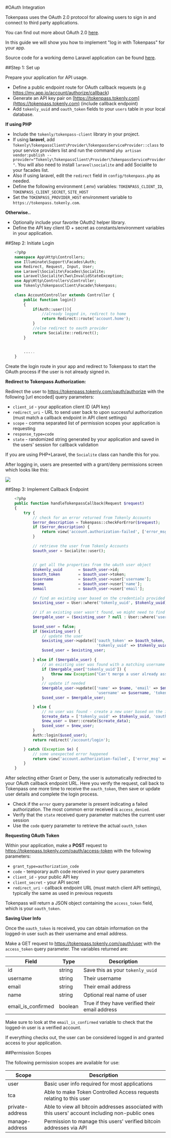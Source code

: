 #OAuth Integration

Tokenpass uses the OAuth 2.0 protocol for allowing users to sign in and connect to third party applications.  

You can find out more about OAuth 2.0 [here](http://oauth.net/documentation/).

In this guide we will show you how to implement "log in with Tokenpass" for your app. 

Source code for a working demo Laravel application can be found [here](https://github.com/tokenly/tokenpass-demo).

##Step 1: Set up

Prepare your application for API usage.

* Define a public endpoint route for OAuth callback requests (e.g https://my.app.io/account/authorize/callback)
* Generate an API key pair on [https://tokenpass.tokenly.com](https://tokenpass.tokenly.com) (include callback endpoint)
* Add  ```tokenly_uuid``` and ```oauth_token``` fields to your ```users``` table in your local database.

**If using PHP**

* Include the ```tokenly/tokenpass-client``` library in your project.
* If using **laravel**, add ```Tokenly\TokenpassClient\Provider\TokenpassServiceProvider::class``` to your service providers list
and run the command ```php artisan vendor:publish --provider="Tokenly\TokenpassClient\Provider\TokenpassServiceProvider"```.
You will also need to install ```laravel\socialite``` and add Socialite to your facades list.
* Also if using laravel, edit the ```redirect``` field in ```config/tokenpass.php``` as needed.
* Define the following environment (.env) variables: ```TOKENPASS_CLIENT_ID```, ```TOKENPASS_CLIENT_SECRET```, ```SITE_HOST```
* Set the ```TOKENPASS_PROVIDER_HOST``` environment variable to ```https://tokenpass.tokenly.com```.


**Otherwise..**

* Optionally include your favorite OAuth2 helper library.
* Define the API key client ID + secret as constants/environment variables in your application.

##Step 2: Initiate Login

```php
	<?php 
	namespace App\Http\Controllers;
	use Illuminate\Support\Facades\Auth;
	use Redirect, Request, Input, User;
	use Laravel\Socialite\Facades\Socialite;
	use Laravel\Socialite\Two\InvalidStateException;
	use App\Http\Controllers\Controller;
	use Tokenly\TokenpassClient\Facade\Tokenpass;
		
	class AccountController extends Controller {
		public function login()
		{
			if(Auth::user()){
				//already logged in, redirect to home
				return Redirect::route('account.home');
			}
			//else redirect to oauth provider
			return Socialite::redirect();
		}
		
		
		.....
	}

```

Create the login route in your app and redirect to Tokenpass to start the OAuth process if the user is not already signed in. 

**Redirect to Tokenpass Authorization:**

Redirect the user to https://tokenpass.tokenly.com/oauth/authorize with the following [url encoded] query parameters:

* ```client_id```  - your application client ID (API key)
* ```redirect_uri``` - URL to send user back to upon successful authorization (must match a callback endpoint in API client settings)
* ```scope``` - comma separated list of permission scopes your application is requesting
* ```response_type=code```
* ```state``` - randomized string generated by your application and saved in the users' session for callback validation

If you are using PHP+Laravel, the ```Socialite``` class can handle this for you.

After logging in, users are presented with a grant/deny permissions screen which looks like this:

![](/images/tokenpass-auth.jpg)


##Step 3: Implement Callback Endpoint

```php
	<?php
    public function handleTokenpassCallback(Request $request)
    {
        try {
            // check for an error returned from Tokenly Accounts
            $error_description = Tokenpass::checkForError($request);
            if ($error_description) {
                return view('account.authorization-failed', ['error_msg' => $error_description]);
            }
			
            // retrieve the user from Tokenly Accounts
            $oauth_user = Socialite::user();
            
            
            // get all the properties from the oAuth user object
            $tokenly_uuid       = $oauth_user->id;
            $oauth_token        = $oauth_user->token;
            $username           = $oauth_user->user['username'];
            $name               = $oauth_user->user['name'];
            $email              = $oauth_user->user['email'];
            
            // find an existing user based on the credentials provided
            $existing_user = User::where('tokenly_uuid', $tokenly_uuid)->first();
            
            // if an existing user wasn't found, we might need to find a user to merge into
            $mergable_user = ($existing_user ? null : User::where('username', $username)->orWhere('email', $email)->where('tokenly_uuid', null)->first());
            
            $used_user = false;
            if ($existing_user) {
                // update the user
                $existing_user->update(['oauth_token' => $oauth_token, 'name' => $name, 'email' => $email, 
										'tokenly_uuid' => $tokenly_uuid, 'username' => $username ]);
                $used_user = $existing_user;
                
            } else if ($mergable_user) {
                // an existing user was found with a matching username
                if ($mergable_user['tokenly_uuid']) {
                    throw new Exception("Can't merge a user already associated with a different tokenpass account", 1);
                }
                // update if needed
                $mergable_user->update(['name' => $name, 'email' => $email, 'oauth_token' => $oauth_token,
										'username' => $username, 'tokenly_uuid' => $tokenly_uuid]);
                $used_user = $mergable_user;

            } else {
                // no user was found - create a new user based on the information we received
                $create_data = ['tokenly_uuid' => $tokenly_uuid, 'oauth_token' => $oauth_token, 'name' => $name, 'username' => $username, 'email' => $email ];
                $new_user = User::create($create_data);
                $used_user = $new_user;
            }
            Auth::login($used_user);
            return redirect('/account/login');

        } catch (Exception $e) {
            // some unexpected error happened
            return view('account.authorization-failed', ['error_msg' => 'Failed to authenticate this user.']);
        }
    }	
```

After selecting either Grant or Deny, the user is automatically redirected to your OAuth callback endpoint URL. 
Here you verify the request, call back to Tokenpass one more time to receive the ```oauth_token```, then save or update user details and complete the login process.

* Check if the ```error``` query parameter is present indicating a failed authorization. The most common
error received is ```access_denied```. 
* Verify that the ```state``` received query parameter matches the current user session
* Use the ```code``` query parameter to retrieve the actual ```oauth_token```

**Requesting OAuth Token**

Within your application, make a **POST** request to https://tokenpass.tokenly.com/oauth/access-token with the following parameters:

* ```grant_type=authorization_code```
* ```code``` - temporary auth code received in your query parameters
* ```client_id``` - your public API key
* ```client_secret``` - your API secret
* ```redirect_uri``` - callback endpoint URL (must match client API settings), typically the same as used in previous requests

Tokenpass will return a JSON object containing the ```access_token``` field, which is your ```oauth_token```.

**Saving User Info**

Once the ```oauth_token``` is received, you can obtain information on the logged-in user such as their username and email address.

Make a GET request to https://tokenpass.tokenly.com/oauth/user with the ```access_token``` query parameter. The variables returned are:

| Field              | Type     | Description                                      |
|--------------------|----------|--------------------------------------------------|
| id                 | string   | Save this as your ```tokenly_uuid```             |
| username           | string   | Their username                                   |
| email              | string   | Their email address                              |
| name               | string   | Optional real name of user                       |
| email_is_confirmed | boolean  | True if they have verified their email address   |

Make sure to look at the ```email_is_confirmed``` variable to check that the logged-in user is a verified account.

If everything checks out, the user can be considered logged in and granted access to your application.

##Permission Scopes

The following permission scopes are available for use:

| Scope            | Description                                                                                         |
|------------------|-----------------------------------------------------------------------------------------------------|
| user             | Basic user info required for most applications                                                      |
| tca              | Able to make Token Controlled Access requests relating to this user                                 |
| private-address  | Able to view all bitcoin addresses associated with this users' account including non-public ones    |
| manage-address   | Permission to manage this users' verified bitcoin addresses via API                                          |
